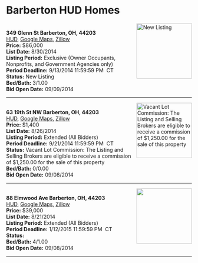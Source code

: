 # Barberton HUD Homes

[<img alt="New Listing" src="https://www.hudhomestore.com/pages/ImageShow.aspx?Case=412-522308" align="right" style="height:150px;">](http://www.hudhomestore.com/Listing/PropertyDetails.aspx?caseNumber=412-522308)  
**349 Glenn St Barberton, OH, 44203**  
[HUD](http://www.hudhomestore.com/Listing/PropertyDetails.aspx?caseNumber=412-522308), [Google Maps](http://maps.google.com/maps?q=349+Glenn+St+Barberton%2C+OH%2C+44203), [Zillow](http://www.zillow.com/homes/349+Glenn+St+Barberton%2C+OH%2C+44203/)  
**Price:** $86,000  
**List Date:** 8/30/2014  
**Listing Period:** Exclusive (Owner Occupants, Nonprofits, and Government Agencies only)  
**Period Deadline:** 9/13/2014 11:59:59 PM  CT  
**Status:** New Listing  
**Bed/Bath:** 3/1.00  
**Bid Open Date:** 09/09/2014

***

[<img alt="Vacant Lot Commission: The Listing and Selling Brokers are eligible to receive a commission of $1,250.00 for the sale of this property" src="https://www.hudhomestore.com/pages/ImageShow.aspx?Case=412-537707" align="right" style="height:150px;">](http://www.hudhomestore.com/Listing/PropertyDetails.aspx?caseNumber=412-537707)  
**63 19th St NW Barberton, OH, 44203**  
[HUD](http://www.hudhomestore.com/Listing/PropertyDetails.aspx?caseNumber=412-537707), [Google Maps](http://maps.google.com/maps?q=63+19th+St+NW+Barberton%2C+OH%2C+44203), [Zillow](http://www.zillow.com/homes/63+19th+St+NW+Barberton%2C+OH%2C+44203/)  
**Price:** $1,400  
**List Date:** 8/26/2014  
**Listing Period:** Extended (All Bidders)  
**Period Deadline:** 9/21/2014 11:59:59 PM  CT  
**Status:** Vacant Lot Commission: The Listing and Selling Brokers are eligible to receive a commission of $1,250.00 for the sale of this property  
**Bed/Bath:** 0/0.00  
**Bid Open Date:** 09/08/2014

***

[<img alt="" src="https://www.hudhomestore.com/pages/ImageShow.aspx?Case=412-569418" align="right" style="height:150px;">](http://www.hudhomestore.com/Listing/PropertyDetails.aspx?caseNumber=412-569418)  
**88 Elmwood Ave Barberton, OH, 44203**  
[HUD](http://www.hudhomestore.com/Listing/PropertyDetails.aspx?caseNumber=412-569418), [Google Maps](http://maps.google.com/maps?q=88+Elmwood+Ave+Barberton%2C+OH%2C+44203), [Zillow](http://www.zillow.com/homes/88+Elmwood+Ave+Barberton%2C+OH%2C+44203/)  
**Price:** $39,000  
**List Date:** 8/21/2014  
**Listing Period:** Extended (All Bidders)  
**Period Deadline:** 1/12/2015 11:59:59 PM  CT  
**Status:**   
**Bed/Bath:** 4/1.00  
**Bid Open Date:** 09/08/2014

***


